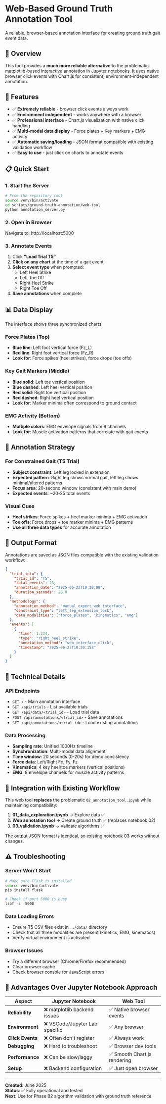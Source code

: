 # Web-Based Ground Truth Annotation Tool

A reliable, browser-based annotation interface for creating ground truth gait event data.

## 🎯 Overview

This tool provides a **much more reliable alternative** to the problematic matplotlib-based interactive annotation in Jupyter notebooks. It uses native browser click events with Chart.js for consistent, environment-independent annotation.

## 🚀 Features

- ✅ **Extremely reliable** - browser click events always work
- ✅ **Environment independent** - works anywhere with a browser
- ✅ **Professional interface** - Chart.js visualization with native click handling
- ✅ **Multi-modal data display** - Force plates + Key markers + EMG activity
- ✅ **Automatic saving/loading** - JSON format compatible with existing validation workflow
- ✅ **Easy to use** - just click on charts to annotate events

## 📋 Quick Start

### 1. Start the Server
```bash
# From the repository root
source venv/bin/activate
cd scripts/ground-truth-annotation/web-tool
python annotation_server.py
```

### 2. Open in Browser
Navigate to: http://localhost:5000

### 3. Annotate Events
1. Click **"Load Trial T5"**
2. **Click on any chart** at the time of a gait event
3. **Select event type** when prompted:
   - Left Heel Strike
   - Left Toe Off  
   - Right Heel Strike
   - Right Toe Off
4. **Save annotations** when complete

## 📊 Data Display

The interface shows three synchronized charts:

### Force Plates (Top)
- **Blue line**: Left foot vertical force (Fz_L)
- **Red line**: Right foot vertical force (Fz_R)
- **Look for**: Force spikes (heel strikes), force drops (toe offs)

### Key Gait Markers (Middle)
- **Blue solid**: Left toe vertical position
- **Blue dashed**: Left heel vertical position
- **Red solid**: Right toe vertical position  
- **Red dashed**: Right heel vertical position
- **Look for**: Marker minima often correspond to ground contact

### EMG Activity (Bottom)
- **Multiple colors**: EMG envelope signals from 8 channels
- **Look for**: Muscle activation patterns that correlate with gait events

## 🎯 Annotation Strategy

### For Constrained Gait (T5 Trial)
- **Subject constraint**: Left leg locked in extension
- **Expected pattern**: Right leg shows normal gait, left leg shows minimal/altered patterns
- **Focus area**: 20-second window (consistent with main demo)
- **Expected events**: ~20-25 total events

### Visual Cues
- **Heel strikes**: Force spikes + heel marker minima + EMG activation
- **Toe offs**: Force drops + toe marker minima + EMG patterns
- **Use all three data types** for accurate annotation

## 💾 Output Format

Annotations are saved as JSON files compatible with the existing validation workflow:

```json
{
  "trial_info": {
    "trial_id": "T5",
    "total_events": 23,
    "annotation_date": "2025-06-22T10:30:00",
    "duration_seconds": 20.0
  },
  "methodology": {
    "annotation_method": "manual_expert_web_interface",
    "constraint_type": "left_leg_extension_lock",
    "data_modalities": ["force_plates", "kinematics", "emg"]
  },
  "events": [
    {
      "time": 1.234,
      "type": "right_heel_strike",
      "annotation_method": "web_interface_click",
      "timestamp": "2025-06-22T10:30:15Z"
    }
  ]
}
```

## 🔧 Technical Details

### API Endpoints
- `GET /` - Main annotation interface
- `GET /api/trials` - List available trials  
- `GET /api/data/<trial_id>` - Load trial data
- `POST /api/annotations/<trial_id>` - Save annotations
- `GET /api/annotations/<trial_id>` - Load existing annotations

### Data Processing
- **Sampling rate**: Unified 1000Hz timeline
- **Synchronization**: Multi-modal data alignment
- **Time window**: 20 seconds (0-20s) for demo consistency
- **Force data**: Left/Right Fx, Fy, Fz
- **Kinematics**: 4 key heel/toe markers (vertical positions)
- **EMG**: 8 envelope channels for muscle activity patterns

## 🔄 Integration with Existing Workflow

This web tool **replaces** the problematic `02_annotation_tool.ipynb` while maintaining compatibility:

1. **01_data_exploration.ipynb** → Explore data ✅
2. **Web annotation tool** → Create ground truth ✅ (replaces notebook 02)
3. **03_validation.ipynb** → Validate algorithms ✅

The output JSON format is identical, so existing notebook 03 works without changes.

## ⚠️ Troubleshooting

### Server Won't Start
```bash
# Make sure Flask is installed
source venv/bin/activate
pip install flask

# Check if port 5000 is busy
lsof -i :5000
```

### Data Loading Errors
- Ensure T5 CSV files exist in `../data/` directory
- Check that all three modalities are present (kinetics, EMG, kinematics)
- Verify virtual environment is activated

### Browser Issues
- Try a different browser (Chrome/Firefox recommended)
- Clear browser cache
- Check browser console for JavaScript errors

## 🎉 Advantages Over Jupyter Notebook Approach

| Aspect | Jupyter Notebook | Web Tool |
|--------|------------------|----------|
| **Reliability** | ❌ matplotlib backend issues | ✅ Native browser events |
| **Environment** | ❌ VSCode/Jupyter Lab specific | ✅ Any browser |
| **Click Events** | ❌ Often don't register | ✅ Always work |
| **Debugging** | ❌ Hard to troubleshoot | ✅ Browser dev tools |
| **Performance** | ❌ Can be slow/laggy | ✅ Smooth Chart.js rendering |
| **Setup** | ❌ Backend configuration | ✅ Just open browser |

---

**Created**: June 2025  
**Status**: ✅ Fully operational and tested  
**Next**: Use for Phase B2 algorithm validation with ground truth reference